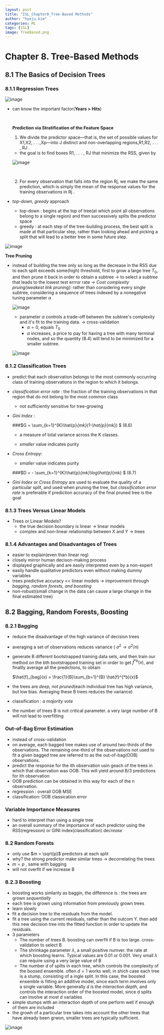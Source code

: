 ```yaml
---
layout: post
title: "ISL_Chapter8_Tree-Based Methods"
author: "hyeju.kim"
categories: ML
tags: [ISL]
image: TreeBased.png
---
```


# Chapter 8. Tree-Based Methods

## 8.1 The Basics of Decision Trees

### 8.1.1 Regression Trees

![image](https://user-images.githubusercontent.com/32008883/36245656-71ceeb04-126f-11e8-99b6-eac78d436f1f.png)

- can know the important factor(**Years > Hits**)

  ​

  **Prediction via Stratification of the Feature Space**

  1. We divide the predictor space—that is, the set of possible values for X1,X2, . . .,Xp—into J distinct and non-overlapping regions,R1,R2, . . . , RJ .

    - the goal is to find boxes R1, . . . , RJ that minimize the RSS, given by

    ![image](https://user-images.githubusercontent.com/32008883/36261815-ed8be1b4-12a8-11e8-9a7d-d1ed2ac5cc3c.png)

    ​

  2. For every observation that falls into the region Rj, we make the same prediction, which is simply the mean of the response values for the training observations in Rj .



- *top-down, greedy* approach
  - top-down : begins at the top of tree(at which point all observations belong to a single region) and then successively splits the predictor space
  - greedy : at each step of the tree-building process, the best split is made at that particular step, rather than looking ahead and picking a split that will lead to a better tree in some future step.

![image](https://user-images.githubusercontent.com/32008883/36262073-c607ddd6-12a9-11e8-95ec-ad92c4ea2a6e.png)



**Tree Pruning**

- instead of building the tree only so long as the decrease in the RSS due to each split exceeds some(high) threshold, first to grow a large tree $T_0$, and then prune it back in order to obtain a subtree $\to$ to select a subtree that leads to the lowest test errror rate $\to$ *Cost complexity pruing(weakest  link pruning)*: rather than considering every single subtree, considering a sequence of trees indexed by a nonegative tuning parameter $\alpha$

  ![image](https://user-images.githubusercontent.com/32008883/36262401-abf9190e-12aa-11e8-929e-35c07b88e9fd.png)

  - parameter $\alpha$ controls a trade-off between the subtree's complexity and it's fit to the training data. $\to$ cross-validation
    - $\alpha = 0$, equals $T_0$
    - $\alpha$ increases, a price to pay for having a tree with many terminal nodes, and so the quantity (8.4) will tend to be minimized for a smaller subtree.

  ![image](https://user-images.githubusercontent.com/32008883/36262570-3345a864-12ab-11e8-957f-ad60644959c7.png)




### 8.1.2 Classification Trees

- predict that each observation belongs to the most commonly occurring class of training observations in the region to which it belongs.

- *classification error rate* : the fraction of the training observations in that region that do not belong to the most common class

  - not sufficiently sensitive for tree-growing

- *Gini Index* : 

  ###$G = \sum_{k=1}^{K}\hat{p}_{mk}(1-\hat{p}_{mk}) $ (8.6)

  - a measure of total variance across the K classes.


  - *smaller* value indicates purity

- *Cross Entropy*:

  - *smaller* value indicates purity

  ###$D = - \sum_{k=1}^{K}\hat{p}_{mk}\log\hat{p}_{mk} $ (8.7)



- *Gini Index* or *Cross Entropy* are used to evaluate the quality of a particular split, and used when pruning the tree, but *classification error rate* is preferable if prediction accuracy of the final pruned tree is the goal 



### 8.1.3 Trees Versus Linear Models

- Trees or Linear Models?
  - the true decision boundary is linear $\to$ linear models
  - complex and non-linear relationship between X and Y $\to$ trees



### 8.1.4 Advantages and Disadvantages of Trees

- easier to explain(even than linear reg)
- closely mirror human decison-making process
- displayed graphically and are easily interpreted even by a non-expert
- easily handle qualitative predictors even without making dummy variables
- trees predictive accuracy << linear models $\to$ improvement through *bagging, random forests, and boosting*
- non-robust(small change in the data can cause a large change in the final estimated tree)





## 8.2 Bagging, Random Forests, Boosting

### 8.2.1 Bagging

- reduce the disadvantage of the high variance of decision trees

- averaging a set of observations reduces variance ( $\sigma^2 \to \sigma^2/n$)

- generate B different bootstrapped training data sets, and then train our method on the bth bootstrapped training set in order to get $\hat{f}^{*b}(x)$, and finallly average all the predictions, to obtain

  $\hat{f}_{bag}(x) = \frac{1}{B}\sum_{b=1}^{B} \hat{f}^{*b}(x)$

- the trees are *deep, not pruned*(each individual tree has high variance, but low bias. Averaging these B trees reduces the variance)

- classification : *a majority vote*

- the number of trees B is not critical parameter. a very large number of B will not lead to overfitting



### Out-of-Bag Error Estimation

- instead of cross-validation
- on average, each bagged tree makes use of around two-thirds of the observations. The remaining one-third of the observations not used to fit a given bagged tree are referred to as the out-of-bag(OOB) observations. 
- predict the response for the ith observation usin geach of the trees in which that observation was OOB. This will yield around B/3 predictions for ith observation
- OOB prediction can be obtained in this way for each of the n observation.
- regression : overall OOB MSE
- classification: OOB classication error



### Variable Importance Measures

- hard to interpret than using a single tree
- an overall summary of the importance of each predictor using the RSS(regression) or GINI index(classification) *decrease*



### 8.2 Random Forests

- only use $m = \sqrt{p}$ predictors at each split 
- why? the strong predictor make similar trees -> decorrelating the trees
- $m=p$ , same with bagging
- will not overfit if we increase B



### 8.2.3 Boosting

- boosting works simlarily as baggin, the difference is :  the trees are grown *sequentially* 
- each tree is grown using information from previously grown trees
- learn slowly 
- fit a decision tree to the residuals from the model. 
- fit a tree using the current residuals, rather than the outcom Y. then add this new decision tree into the fitted function in order to update the residuals.
- 3 parameters
  - The number of trees B. boosting can overfit if B is too large. cross-validation to select B
  - The shrinkage parameter $\lambda$, a small positive numver. the rate at which boosting learns. Typical values are 0.01 or 0.001. Very small $\lambda$ can require using a very large value of B
  - The number $d$ of splits in each tree, which controls the complexity of the boosed ensemble. often $d=1$ works well, in shich case each tree is a stump, consisting of a ingle split. In this case, the boosted ensemble is fitting an additive model, since each term involves only a single variable. More generally $d$ is the *interaction depth*, and controls the interaction order of the boosted model, since d splits can involve at most d variables
- simple stumps with an interaction depth of one perform well if enough of them are included
- the growh of a particular tree takes into account the other trees that have already been grwon, smaller trees are typically sufficient.

![image](https://user-images.githubusercontent.com/32008883/36352473-e790baea-14fc-11e8-929b-69a7c3e83c10.png)

